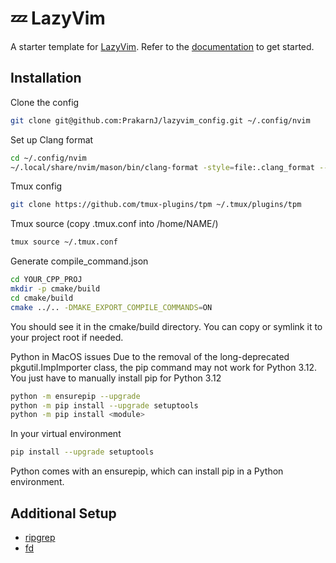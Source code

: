 # 💤 LazyVim

A starter template for [LazyVim](https://github.com/LazyVim/LazyVim).
Refer to the [documentation](https://lazyvim.github.io/installation) to get started.

## Installation
Clone the config
```sh
git clone git@github.com:PrakarnJ/lazyvim_config.git ~/.config/nvim
```
Set up Clang format
```sh
cd ~/.config/nvim
~/.local/share/nvim/mason/bin/clang-format -style=file:.clang_format --dump-config > ~/.clang-format

```
Tmux config
```sh
git clone https://github.com/tmux-plugins/tpm ~/.tmux/plugins/tpm
```
Tmux source (copy .tmux.conf into /home/NAME/)
```sh
tmux source ~/.tmux.conf
```
Generate compile_command.json
```sh
cd YOUR_CPP_PROJ
mkdir -p cmake/build
cd cmake/build
cmake ../.. -DMAKE_EXPORT_COMPILE_COMMANDS=ON
```
You should see it in the cmake/build directory. You can copy or symlink it to your project root if needed.

Python in MacOS issues
Due to the removal of the long-deprecated pkgutil.ImpImporter class, the pip command may not work for Python 3.12.
You just have to manually install pip for Python 3.12

```sh
python -m ensurepip --upgrade
python -m pip install --upgrade setuptools
python -m pip install <module>
```
In your virtual environment
```sh
pip install --upgrade setuptools
```

Python comes with an ensurepip, which can install pip in a Python environment.
## Additional Setup

- [ripgrep](https://github.com/BurntSushi/ripgrep)
- [fd](https://github.com/sharkdp/fd)

